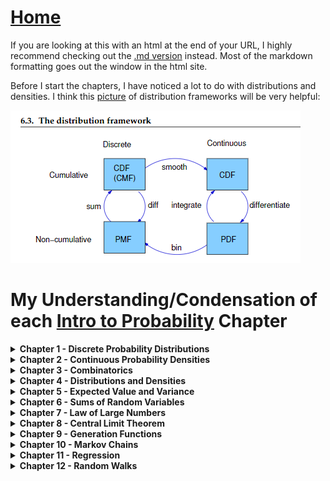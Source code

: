 # <a href="https://angelddaz.github.io/bridgetomasters/"> Home </a>

If you are looking at this with an html at the end of your URL, I highly recommend checking out the [.md version](https://github.com/angelddaz/bridgetomasters/blob/master/introtoprob.md) instead. Most of the markdown formatting goes out the window in the html site.

Before I start the chapters, I have noticed a lot to do with distributions and densities. I think this [picture](https://github.com/angelddaz/bridgetomasters/blob/master/Py_scripts/misc/dist_framework.PNG) of distribution frameworks will be very helpful:

<img src="https://github.com/angelddaz/bridgetomasters/blob/master/Py_scripts/misc/dist_framework.PNG" alt = "Google Form">


# My Understanding/Condensation of each [Intro to Probability](https://www.dartmouth.edu/~chance/teaching_aids/books_articles/probability_book/amsbook.mac.pdf) Chapter

<details>
  <summary> <b> Chapter 1 - Discrete Probability Distributions </b> </summary>
<br>
Discrete basically means a finite number of possibilities within the context of probability.
The more we toss a coin, the more the sample mean approaches "True mean"

1.2 Discrete Probability Distributions
```
the sample space of the experiment is the set of all possible outcomes
```
i.e. Omega = sample space of a 6 sided die = {1, 2, 3, 4, 5, 6}
if E = 1
P(1) = 1/6 = Probability of rolling a 1 on a 6 sided die

basic set operations picture from the book. Very reminiscent of relational algebra in databases. I guess if we can consider sample spaces as databases of their own in a way.
<img src="https://github.com/angelddaz/bridgetomasters/blob/master/Py_scripts/misc/basic_set_operations.PNG" alt = "basic set operations">


P(A∪B) = P(A) + P(B) − P(A∩B)
basically the left circle of a venn diagram plus the right circle minus the intersection equals the total area that both circles cover.

Tree Diagrams

definition:
```
The uniform distribution on a sample space Omega containing n elements is the function m defined by
m(ω) = 1 / n, for every ω ∈ Omega.
```

left off at pg 40 of the pdf file, not the book. history of probability yay :)


</details>

<details>
  <summary> <b> Chapter 2 - Continuous Probability Densities</b> </summary>
<br>
  


</details>

<details>
  <summary> <b> Chapter 3 - Combinatorics </b> </summary>
<br>



</details>


<details>
  <summary> <b> Chapter 4 - Distributions and Densities </b> </summary>
<br>


</details>

<details>
  <summary> <b> Chapter 5 - Expected Value and Variance </b> </summary>
<br>



  </details>

<details>
  <summary> <b> Chapter 6 - Sums of Random Variables </b> </summary>
<br>


  </details>

<details>
  <summary> <b> Chapter 7 - Law of Large Numbers </b> </summary>
<br>


</details>

<details>
  <summary> <b> Chapter 8 - Central Limit Theorem </b> </summary>
<br>
  

</details>

<details>
  <summary> <b> Chapter 9 - Generation Functions </b> </summary>
<br>
  

</details>

<details>
  <summary> <b> Chapter 10 - Markov Chains </b> </summary>
<br>
  

</details>

<details>
  <summary> <b> Chapter 11 - Regression </b> </summary>
<br>

</details>

<details>
  <summary> <b> Chapter 12 - Random Walks </b> </summary>
<br>
  

</details>

